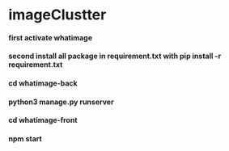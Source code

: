 # imageClustter
#### first activate whatimage
#### second install all package in requirement.txt with pip install -r requirement.txt
#### cd whatimage-back 
#### python3 manage.py runserver
#### cd whatimage-front
#### npm start
